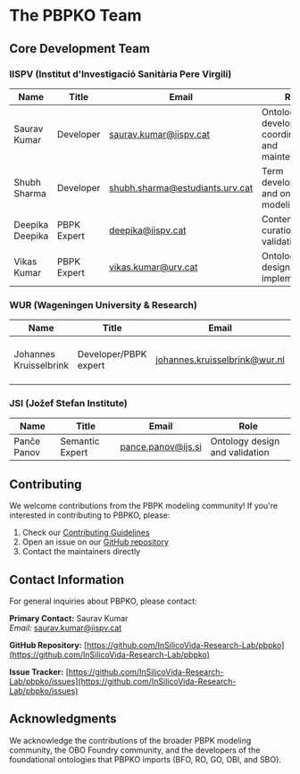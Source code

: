 # The PBPKO Team

## Core Development Team

### IISPV (Institut d'Investigació Sanitària Pere Virgili)

| Name | Title | Email | Role |
| --- | --- | --- | --- |
| Saurav Kumar | Developer | [saurav.kumar@iispv.cat](mailto:saurav.kumar@iispv.cat) | Ontology development, coordination, and maintenance |
| Shubh Sharma | Developer | [shubh.sharma@estudiants.urv.cat](mailto:shubh.sharma@estudiants.urv.cat) | Term development and ontology modeling |
| Deepika Deepika | PBPK Expert | [deepika@iispv.cat](mailto:deepika@iispv.cat) | Content curation and validation |
| Vikas Kumar | PBPK Expert | [vikas.kumar@urv.cat](mailto:vikas.kumar@urv.cat) | Ontology design and implementation |

### WUR (Wageningen University & Research)

| Name | Title | Email | Role |
| --- | --- | --- | --- |
| Johannes Kruisselbrink | Developer/PBPK expert |johannes.kruisselbrink@wur.nl  | Domain expertise and validation |

### JSI (Jožef Stefan Institute)

| Name | Title | Email | Role |
| --- | --- | --- | --- |
| Panče Panov | Semantic Expert | pance.panov@ijs.si | Ontology design and validation |

## Contributing

We welcome contributions from the PBPK modeling community! If you're interested in contributing to PBPKO, please:

1. Check our [Contributing Guidelines](contributing.md)
2. Open an issue on our [GitHub repository](https://github.com/InSilicoVida-Research-Lab/pbpko/issues)
3. Contact the maintainers directly

## Contact Information

For general inquiries about PBPKO, please contact:

**Primary Contact:** Saurav Kumar  
*Email:* [saurav.kumar@iispv.cat](mailto:saurav.kumar@iispv.cat)

**GitHub Repository:** [https://github.com/InSilicoVida-Research-Lab/pbpko](https://github.com/InSilicoVida-Research-Lab/pbpko)

**Issue Tracker:** [https://github.com/InSilicoVida-Research-Lab/pbpko/issues](https://github.com/InSilicoVida-Research-Lab/pbpko/issues)

## Acknowledgments

We acknowledge the contributions of the broader PBPK modeling community, the OBO Foundry community, and the developers of the foundational ontologies that PBPKO imports (BFO, RO, GO, OBI, and SBO).
